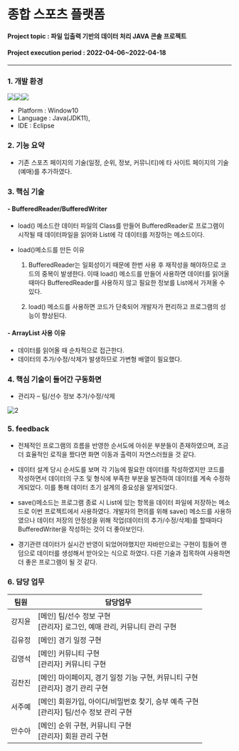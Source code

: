 # 종합 스포츠 플랫폼
#### Project topic : 파일 입출력 기반의 데이터 처리 JAVA 콘솔 프로젝트
#### Project execution period : 2022-04-06~2022-04-18
-----------------------
### 1. 개발 환경
<img src="https://img.shields.io/badge/Windows10-0078D6?style=flat&logo=Windows&logoColor=white"/><img src="https://img.shields.io/badge/JAVA-007396?style=flat&logo=Java&logoColor=white"/><img src="https://img.shields.io/badge/Eclipse-2C2255?style=flat&logo=Eclipse&logoColor=white"/>

-	Platform : Window10
-	Language : Java(JDK11),
-	IDE : Eclipse

### 2. 기능 요약
-	기존 스포츠 페이지의 기술(일정, 순위, 정보, 커뮤니티)에 타 사이트 페이지의 기술(예매)를 추가하였다.
### 3. 핵심 기술
#### - BufferedReader/BufferedWriter
- load() 메소드란 데이터 파일의 Class를 만들어 BufferedReader로 프로그램이 시작될 때 데이터파일을 읽어와 List<Class>에 각 데이터를 저장하는 메소드이다.
- load()메소드를 만든 이유
  
  1.	BufferedReader는 일회성이기 때문에 한번 사용 후 재작성을 해야하므로 코드의 중복이 발생한다. 이때 load() 메소드를 만들어 사용하면 데이터를 읽어올 때마다 BufferedReader를 사용하지 않고 필요한 정보를 List에서 가져올 수 있다.
  
  2.	load() 메소드를 사용하면 코드가 단축되어 개발자가 편리하고 프로그램의 성능이 향상된다.

#### - ArrayList 사용 이유
- 데이터를 읽어올 때 순차적으로 접근한다. 
-	데이터의 추가/수정/삭제가 발생하므로 가변형 배열이 필요했다.

### 4.	핵심 기술이 들어간 구동화면
-	관리자 – 팀/선수 정보 추가/수정/삭제
  
![2](https://user-images.githubusercontent.com/97499271/165006185-43ee3246-0473-4dd2-917f-5ba5d6013f79.png)

### 5. feedback
- 전체적인 프로그램의 흐름을 반영한 순서도에 아쉬운 부분들이 존재하였으며, 조금 더 효율적인 로직을 짰다면 화면 이동과 출력이 자연스러웠을 것 같다.

-	데이터 설계 당시 순서도를 보며 각 기능에 필요한 데이터를 작성하였지만 코드를 작성하면서 데이터의 구조 및 형식에 부족한 부분을 발견하여 데이터를 계속 수정하게되었다. 이를 통해 데이터 초기 설계의 중요성을 알게되었다.

-	save()메소드는 프로그램 종료 시 List에 있는 항목을 데이터 파일에 저장하는 메소드로 이번 프로젝트에서 사용하였다. 개발자의 편의를 위해 save() 메소드를 사용하였으나 데이터 저장의 안정성을 위해 작업(데이터의 추가/수정/삭제)를 할때마다 BufferedWriter을 작성하는 것이 더 좋아보인다.

-	경기관련 데이터가 실시간 반영이 되었어야했지만 자바만으로는 구현이 힘들어 랜덤으로 데이터를 생성해서 받아오는 식으로 하였다. 다른 기술과 접목하여 사용하면 더 좋은 프로그램이 될 것 같다.
  
### 6. 담당 업무

|팀원|담당업무|
|------|-------------|
|강지윤|[메인] 팀/선수 정보 구현</br>[관리자] 로그인, 예매 관리, 커뮤니티 관리 구현|
|김유정|[메인] 경기 일정 구현|
|김영석|[메인] 커뮤니티 구현</br>[관리자] 커뮤니티 구현|
|김찬진|[메인] 마이페이지, 경기 일정 기능 구현, 커뮤니티 구현</br>[관리자] 경기 관리 구현|
|서주예|[메인] 회원가입, 아이디/비밀번호 찾기, 승부 예측 구현</br>[관리자] 팀/선수 정보 관리 구현|
|안수아|[메인] 순위 구현, 커뮤니티 구현</br>[관리자] 회원 관리 구현|
